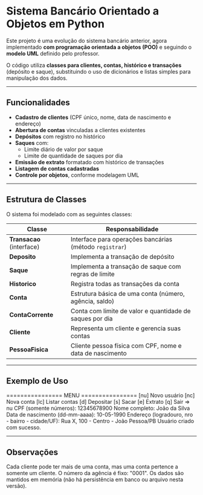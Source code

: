 # Sistema Bancário Orientado a Objetos em Python

Este projeto é uma evolução do sistema bancário anterior, agora implementado **com programação orientada a objetos (POO)** e seguindo o **modelo UML** definido pelo professor.  

O código utiliza **classes para clientes, contas, histórico e transações** (depósito e saque), substituindo o uso de dicionários e listas simples para manipulação dos dados.

---

## Funcionalidades

- **Cadastro de clientes** (CPF único, nome, data de nascimento e endereço)
- **Abertura de contas** vinculadas a clientes existentes
- **Depósitos** com registro no histórico
- **Saques** com:
  - Limite diário de valor por saque
  - Limite de quantidade de saques por dia
- **Emissão de extrato** formatado com histórico de transações
- **Listagem de contas cadastradas**
- **Controle por objetos**, conforme modelagem UML

---

## Estrutura de Classes

O sistema foi modelado com as seguintes classes:

| Classe        | Responsabilidade |
|---------------|------------------|
| **Transacao** (interface) | Interface para operações bancárias (método `registrar`) |
| **Deposito**  | Implementa a transação de depósito |
| **Saque**     | Implementa a transação de saque com regras de limite |
| **Historico** | Registra todas as transações da conta |
| **Conta**     | Estrutura básica de uma conta (número, agência, saldo) |
| **ContaCorrente** | Conta com limite de valor e quantidade de saques por dia |
| **Cliente**   | Representa um cliente e gerencia suas contas |
| **PessoaFisica** | Cliente pessoa física com CPF, nome e data de nascimento |

---
## Exemplo de Uso
================ MENU ================
[nu] Novo usuário
[nc] Nova conta
[lc] Listar contas
[d]  Depositar
[s]  Sacar
[e]  Extrato
[q]  Sair
=> nu
CPF (somente números): 12345678900
Nome completo: João da Silva
Data de nascimento (dd-mm-aaaa): 10-05-1990
Endereço (logradouro, nro - bairro - cidade/UF): Rua X, 100 - Centro - João Pessoa/PB
Usuário criado com sucesso.

---

## Observações

Cada cliente pode ter mais de uma conta, mas uma conta pertence a somente um cliente.
O número da agência é fixo: "0001".
Os dados são mantidos em memória (não há persistência em banco ou arquivo nesta versão).